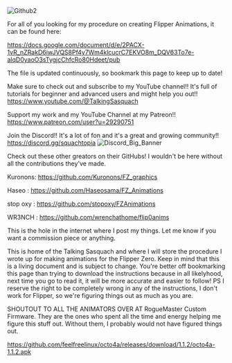 ![Github2](https://user-images.githubusercontent.com/16942638/200438105-87c73aae-12d4-4cbd-94c1-26c9be058a17.jpg)

For all of you looking for my procedure on creating Flipper Animations, it can be found here:

https://docs.google.com/document/d/e/2PACX-1vR_nZRakD6iwJVQS8Pf4y7Wm4klcucrC7EKVO8m_DQV63To7e-alqD0yaoO3sTygjcChfcRo80Hdeet/pub

The file is updated continuously, so bookmark this page to keep up to date!

Make sure to check out and subscribe to my YouTube channel!!  It's full of tutorials for beginner and advanced users and might help you out!!
https://www.youtube.com/@TalkingSasquach

Support my work and my YouTube Channel at my Patreon!!
https://www.patreon.com/user?u=29290751

Join the Discord!! It's a lot of fon and it's a great and growing community!!
https://discord.gg/squachtopia
![Discord_Big_Banner](https://user-images.githubusercontent.com/16942638/209476309-26e29053-a745-419b-9a15-abed4ac9aa4e.jpg)

Check out these other greators on their GitHubs!  I wouldn't be here without all the contributions they've made.

Kuronons: https://github.com/Kuronons/FZ_graphics

Haseo : https://github.com/Haseosama/FZ_Animations

stop oxy : https://github.com/stopoxy/FZAnimations

WR3NCH : https://github.com/wrenchathome/flip0anims

This is the hole in the internet where I post my things.  Let me know if you want a commission piece or anything.

This is home of the Talking Sasquach and where I will store the procedure I wrote up for making animations for the Flipper Zero.  Keep in mind that this is a living document and is subject to change.  You're better off bookmarking this page than trying to download the instructions because in all likelyhood, next time you go to read it, it will be more accurate and easier to follow!  PS I reserve the right to be completely wrong in any of the instructions, I don't work for Flipper, so we're figuring things out as much as you are.

SHOUTOUT TO ALL THE ANIMATORS OVER AT RogueMaster Custom Firmware.  They are the ones who spent all the time and energy helping me figure this stuff out.  Without them, I probably would not have figured things out.

https://github.com/feelfreelinux/octo4a/releases/download/1.1.2/octo4a-1.1.2.apk
